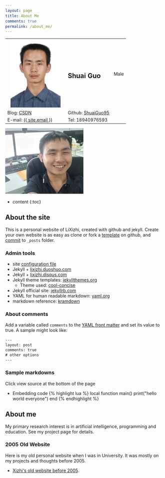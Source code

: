 ```yaml
---
layout: page
title: About Me
comments: true
permalink: /about_me/
---
```



<table border="0">
    <tr>
        <td width="50%" align="center"> <img src="/images/head.jpg"> </td>
        <td> <h2>Shuai Guo</h2> </td>
        <td> Male </td>
    </tr>
    <tr width="25%">
        <!--<td>2.1</td>-->
        <td> Blog: <a href="https://blog.csdn.net/qq_30565883">CSDN</a> </td>
        <td>Github: <a href="https://github.com/ShuaiGuo95">ShuaiGuo95</a> </td>
    </tr>
    <tr width="25%">
        <!--<td>3.1</td>-->
        <td>E-mail: <a href="mailto:{{ site.email }}">{{ site.email }}</a></td>
        <td>Tel: 18940976593</td>
    </tr>
</table>



<img src="/images/profile.jpg" class="right" />

* content
{:toc}

## About the site
This is a personal website of LiXizhi, created with github and jekyll. 
Create your own website is as easy as clone or fork a [template](https://github.com/LiXizhi/lixizhi.github.io) on github, and [commit](http://jekyllrb.com/docs/posts/) to `_posts` folder. 

### Admin tools
* site [configuration file](https://github.com/LiXizhi/lixizhi.github.io/blob/master/_config.yml)
* Jekyll + [lixizhi.duoshuo.com](http://lixizhi.duoshuo.com/admin/)
* Jekyll + [lixizhi.disqus.com](http://lixizhi.disqus.com/admin/)
* Jekyll theme templates: [jekyllthemes.org](http://jekyllthemes.org)
   * Theme used: [cool-concise](http://jekyllthemes.org/themes/cool-concise-high-end/)
* Jekyll official site: [jekyllrb.com](http://jekyllrb.com)
* YAML for human readable markdown: [yaml.org](http://www.yaml.org/)
* markdown reference: [kramdown](http://kramdown.gettalong.org/quickref.html)

### About comments
Add a variable called `comments` to the [YAML front matter](http://jekyllrb.com/docs/frontmatter/) and set its value to true. A sample might look like:

    ---
    layout: post
    comments: true
    # other options
    ---

### Sample markdowns
Click view source at the bottom of the page

* Embedding code
{% highlight lua %}
local function main()
	print("hello world everyone")
end
{% endhighlight %}


## About me

My primary research interest is in artificial intelligence, programming and education. See my project page for details.


### 2005 Old Website 
Here is my old personal website when I was in University. It was mostly on my projects and thoughts before 2005.

* [Xizhi's old website before 2005](/oldsite2005/index.htm). 

